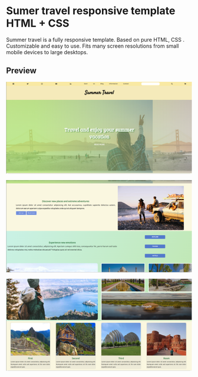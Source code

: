 #  Sumer travel responsive template  HTML + CSS 

Summer travel is a fully responsive  template. Based on pure HTML, CSS . Customizable and easy to use. Fits many screen resolutions from small mobile devices to large desktops.

## Preview

!["Summer travel preview"]( ./screen1.png "Summer travel preview")

!["Summer travel preview"]( ./screen2.png "Summer travel preview")	

!["Summer travel preview"]( ./screen3.png "Summer travel preview")	



